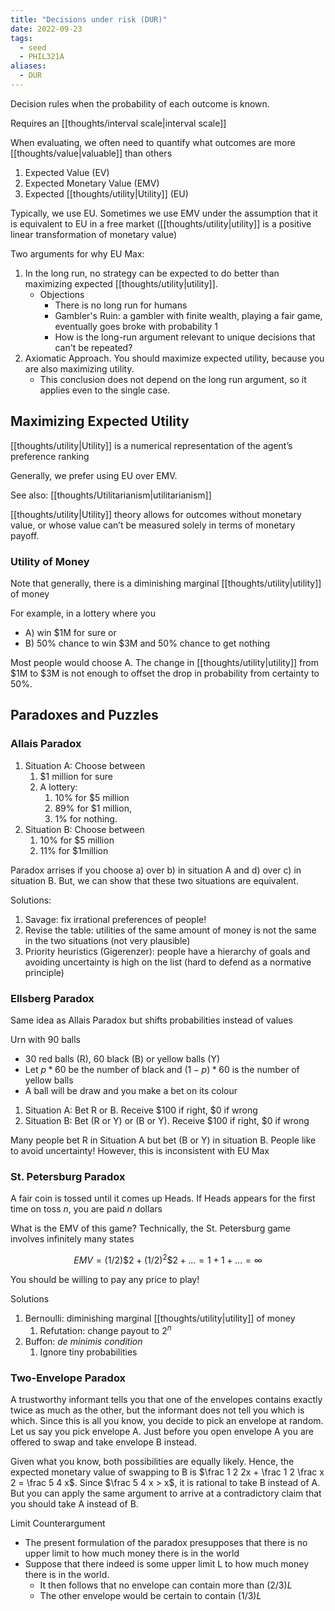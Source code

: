```yaml
---
title: "Decisions under risk (DUR)"
date: 2022-09-23
tags:
  - seed
  - PHIL321A
aliases:
  - DUR
---
```


Decision rules when the probability of each outcome is known.

Requires an [[thoughts/interval scale|interval scale]]

When evaluating, we often need to quantify what outcomes are more [[thoughts/value|valuable]] than others

1. Expected Value (EV)
2. Expected Monetary Value (EMV)
3. Expected [[thoughts/utility|Utility]] (EU)

Typically, we use EU. Sometimes we use EMV under the assumption that it is equivalent to EU in a free market ([[thoughts/utility|utility]] is a positive linear transformation of monetary value)

Two arguments for why EU Max:

1. In the long run, no strategy can be expected to do better than maximizing expected [[thoughts/utility|utility]].
   - Objections
     - There is no long run for humans
     - Gambler's Ruin: a gambler with finite wealth, playing a fair game, eventually goes broke with probability 1
     - How is the long-run argument relevant to unique decisions that can't be repeated?
2. Axiomatic Approach. You should maximize expected utility, because you are also maximizing utility.
   - This conclusion does not depend on the long run argument, so it applies even to the single case.

## Maximizing Expected Utility

[[thoughts/utility|Utility]] is a numerical representation of the agent’s preference ranking

Generally, we prefer using EU over EMV.

See also: [[thoughts/Utilitarianism|utilitarianism]]

[[thoughts/utility|Utility]] theory allows for outcomes without monetary value, or whose value can’t be measured solely in terms of monetary payoff.

### Utility of Money

Note that generally, there is a diminishing marginal [[thoughts/utility|utility]] of money

For example, in a lottery where you

- A) win $1M for sure or
- B) 50% chance to win $3M and 50% chance to get nothing

Most people would choose A. The change in [[thoughts/utility|utility]] from \$1M to \$3M is not enough to offset the drop in probability from certainty to 50%.

## Paradoxes and Puzzles

### Allais Paradox

1. Situation A: Choose between
   1. $1 million for sure
   2. A lottery:
      1. 10% for $5 million
      2. 89% for $1 million,
      3. 1% for nothing.
2. Situation B: Choose between
   1. 10% for $5 million
   2. 11% for $1million

Paradox arrises if you choose a) over b) in situation A and d) over c) in situation B. But, we can show that these two situations are equivalent.

Solutions:

1. Savage: fix irrational preferences of people!
2. Revise the table: utilities of the same amount of money is not the same in the two situations (not very plausible)
3. Priority heuristics (Gigerenzer): people have a hierarchy of goals and avoiding uncertainty is high on the list (hard to defend as a normative principle)

### Ellsberg Paradox

Same idea as Allais Paradox but shifts probabilities instead of values

Urn with 90 balls

- 30 red balls (R), 60 black (B) or yellow balls (Y)
- Let $p * 60$ be the number of black and $(1-p)*60$ is the number of yellow balls
- A ball will be draw and you make a bet on its colour

1. Situation A: Bet R or B. Receive \$100 if right, \$0 if wrong
2. Situation B: Bet (R or Y) or (B or Y). Receive \$100 if right, \$0 if wrong

Many people bet R in Situation A but bet (B or Y) in situation B. People like to avoid uncertainty! However, this is inconsistent with EU Max

### St. Petersburg Paradox
A fair coin is tossed until it comes up Heads. If Heads appears for the first time on toss $n$, you are paid $n$ dollars

What is the EMV of this game? Technically, the St. Petersburg game involves infinitely many states

$$EMV = (1/2) \$2 + (1/2)^2 \$2 + \dots = 1 + 1 + \dots = \infty$$

You should be willing to pay any price to play!

Solutions

1. Bernoulli: diminishing marginal [[thoughts/utility|utility]] of money
	1. Refutation: change payout to $2^n$
2. Buffon: *de minimis condition*
	1. Ignore tiny probabilities

### Two-Envelope Paradox

A trustworthy informant tells you that one of the envelopes contains exactly twice as much as the other, but the informant does not tell you which is which. Since this is all you know, you decide to pick an envelope at random. Let us say you pick envelope A. Just before you open envelope A you are offered to swap and take envelope B instead.

Given what you know, both possibilities are equally likely. Hence, the expected monetary value of swapping to B is $\frac 1 2 2x + \frac 1 2 \frac x 2 = \frac 5 4 x$. Since $\frac 5 4 x > x$, it is rational to take B instead of A. But you can apply the same argument to arrive at a contradictory claim that you should take A instead of B.

Limit Counterargument

- The present formulation of the paradox presupposes that there is no upper limit to how much money there is in the world
- Suppose that there indeed is some upper limit L to how much money there is in the world.
  - It then follows that no envelope can contain more than $(2/3)L$
  - The other envelope would be certain to contain $(1/3)L$
